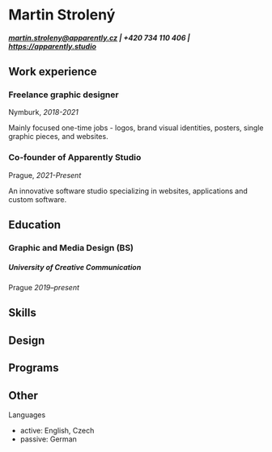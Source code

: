 # Martin Strolený

##### martin.stroleny@apparently.cz | +420 734 110 406 | https://apparently.studio

## Work experience

### Freelance graphic designer
Nymburk, *2018-2021*

Mainly focused one-time jobs - logos, brand visual identities, posters, single graphic pieces, and websites.

### Co-founder of Apparently Studio
Prague, *2021-Present*

An innovative software studio specializing in websites, applications and custom software.

## Education
### Graphic and Media Design (BS)
##### University of Creative Communication
Prague *2019–present*

## Skills
Design
- 

Programs
- 

Other
- 

Languages
- active: English, Czech
- passive: German
